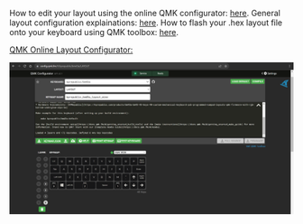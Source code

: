 How to edit your layout using the online QMK configurator: [here](https://www.youtube.com/watch?v=-imgglzDMdY&list=PLZlceRZZjRugJFL-vnenYnDrbMc6wu_e_&index=3).
General layout configuration explainations: [here](https://www.youtube.com/watch?v=FMNbRU65Ykc&list=PLZlceRZZjRugJFL-vnenYnDrbMc6wu_e_&index=5).
How to flash your .hex layout file onto your keyboard using QMK toolbox: [here](https://www.youtube.com/watch?v=fuBJbdCFF0Q&list=PLZlceRZZjRugJFL-vnenYnDrbMc6wu_e_&index=1).

[QMK Online Layout Configurator:](https://config.qmk.fm/#/kprepublic/bm43a/LAYOUT)

![layout](https://github.com/KeebCathedral/MiniKeeb/blob/main/photos/QMK%20configurator%20site.png)
